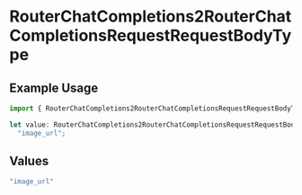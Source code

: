 # RouterChatCompletions2RouterChatCompletionsRequestRequestBodyType

## Example Usage

```typescript
import { RouterChatCompletions2RouterChatCompletionsRequestRequestBodyType } from "orq-poc-typescript2/models/operations";

let value: RouterChatCompletions2RouterChatCompletionsRequestRequestBodyType =
  "image_url";
```

## Values

```typescript
"image_url"
```